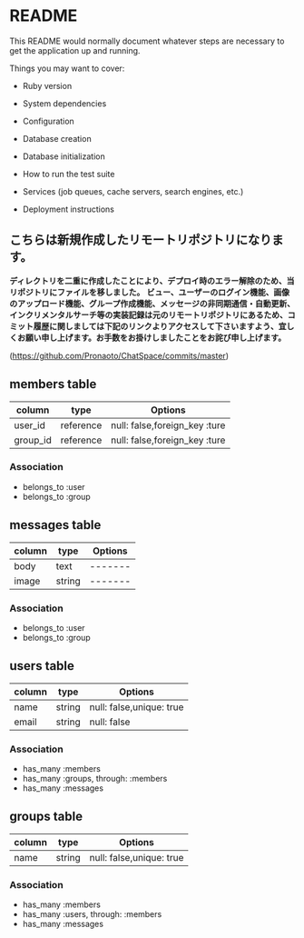 # README

This README would normally document whatever steps are necessary to get the
application up and running.

Things you may want to cover:

* Ruby version

* System dependencies

* Configuration

* Database creation

* Database initialization

* How to run the test suite

* Services (job queues, cache servers, search engines, etc.)

* Deployment instructions

## こちらは新規作成したリモートリポジトリになります。
**ディレクトリを二重に作成したことにより、デプロイ時のエラー解除のため、当リポジトリにファイルを移しました。**
**ビュー、ユーザーのログイン機能、画像のアップロード機能、グループ作成機能、メッセージの非同期通信・自動更新、インクリメンタルサーチ等の実装記録は元のリモートリポジトリにあるため、コミット履歴に関しましては下記のリンクよりアクセスして下さいますよう、宜しくお願い申し上げます。お手数をお掛けしましたことをお詫び申し上げます。**


(https://github.com/Pronaoto/ChatSpace/commits/master)




## members table
|column|type|Options|
|------|----|-------|
|user_id|reference|null: false,foreign_key :ture|
|group_id|reference|null: false,foreign_key :ture|

### Association
- belongs_to :user
- belongs_to :group

## messages table
|column|type|Options|
|------|----|-------|
|body|text|-------|
|image|string|-------|

### Association
- belongs_to :user
- belongs_to :group

## users table
|column|type|Options|
|------|----|-------|
|name|string|null: false,unique: true|
|email|string|null: false|

### Association
- has_many :members
- has_many :groups, through: :members
- has_many :messages

## groups table
|column|type|Options|
|------|----|-------|
|name|string|null: false,unique: true|

### Association
- has_many :members
- has_many :users, through: :members
- has_many :messages











